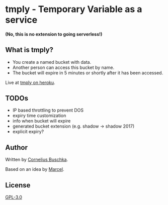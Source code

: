 # tmply - Temporary Variable as a service

#### (No, this is no extension to going serverless!)

## What is tmply?
* You create a named bucket with data.
* Another person can access this bucket by name.
* The bucket will expire in 5 minutes or shortly after it has been accessed.

Live at [tmply on heroku](https://tmply.herokuapp.com).

## TODOs
* IP based throttling to prevent DOS
* expiry time customization
* info when bucket will expire
* generated bucket extension (e.g. shadow -> shadow 2017)
* explicit expiry?

## Author
Written by [Cornelius Buschka](https://github.com/cbuschka).

Based on an idea by [Marcel](https://github.com/niesfisch).

## License

[GPL-3.0](LICENSE)

